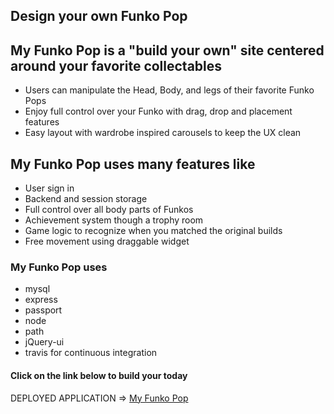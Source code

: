 ## Design your own Funko Pop
## My Funko Pop is a "build your own" site centered around your favorite collectables 
- Users can manipulate the Head, Body, and legs of their favorite Funko Pops
- Enjoy full control over your Funko with drag, drop and placement features
- Easy layout with wardrobe inspired carousels to keep the UX clean  
## My Funko Pop uses many features like
- User sign in
- Backend and session storage
- Full control over all body parts of Funkos
- Achievement system though a trophy room
- Game logic to recognize when you matched the original builds 
- Free movement using draggable widget
### My Funko Pop uses
- mysql
- express
- passport
- node
- path
- jQuery-ui
- travis for continuous integration
#### Click on the link below to build your today
DEPLOYED APPLICATION => [My Funko Pop](https://funky-funkos.herokuapp.com/)
